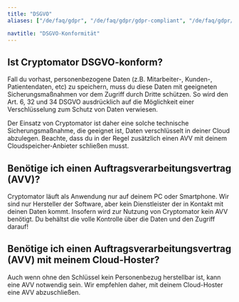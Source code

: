 ```yaml
---
title: "DSGVO"
aliases: ["/de/faq/gdpr", "/de/faq/gdpr/gdpr-compliant", "/de/faq/gdpr/dpa-cryptomator", "/de/faq/gdpr/dpa-cloudprovider"]

navtitle: "DSGVO-Konformität"
---
```


## Ist Cryptomator DSGVO-konform?
Fall du vorhast, personenbezogene Daten (z.B. Mitarbeiter-, Kunden-, Patientendaten, etc) zu speichern, muss du diese Daten mit geeigneten Sicherungsmaßnahmen vor dem Zugriff durch Dritte schützen. So wird den Art. 6, 32 und 34 DSGVO ausdrücklich auf die Möglichkeit einer Verschlüsselung zum Schutz von Daten verwiesen.

Der Einsatz von Cryptomator ist daher eine solche technische Sicherungsmaßnahme, die geeignet ist, Daten verschlüsselt in deiner Cloud abzulegen. Beachte, dass du in der Regel zusätzlich einen AVV mit deinem Cloudspeicher-Anbieter schließen musst.

## Benötige ich einen Auftragsverarbeitungsvertrag (AVV)?
Cryptomator läuft als Anwendung nur auf deinem PC oder Smartphone. Wir sind nur Hersteller der Software, aber kein Dienstleister der in Kontakt mit deinen Daten kommt. Insofern wird zur Nutzung von Cryptomator kein AVV benötigt. Du behältst die volle Kontrolle über die Daten und den Zugriff darauf!

## Benötige ich einen Auftragsverarbeitungsvertrag (AVV) mit meinem Cloud-Hoster?
Auch wenn ohne den Schlüssel kein Personenbezug herstellbar ist, kann eine AVV notwendig sein. Wir empfehlen daher, mit deinem Cloud-Hoster eine AVV abzuschließen.
